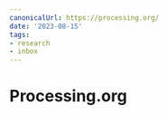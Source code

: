 ```yaml
---
canonicalUrl: https://processing.org/
date: '2023-08-15'
tags:
- research
- inbox
---
```


# Processing.org